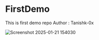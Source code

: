 # FirstDemo
This is first demo repo
Author : Tanishk-0x

![Screenshot 2025-01-21 154030](https://github.com/user-attachments/assets/c15f4d52-d9fc-4a87-93f9-c80cd05e5d16)
